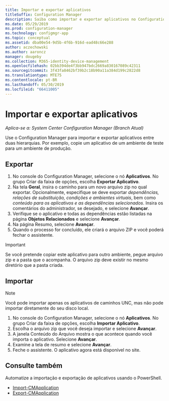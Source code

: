 ```yaml
---
title: Importar e exportar aplicativos
titleSuffix: Configuration Manager
description: Saiba como importar e exportar aplicativos no Configuration Manager para compartilhar entre hierarquias separadas.
ms.date: 05/29/2019
ms.prod: configuration-manager
ms.technology: configmgr-app
ms.topic: conceptual
ms.assetid: dba00e54-9d5b-4f6b-916d-ead48c66e288
author: aczechowski
ms.author: aaroncz
manager: dougeby
ms.collection: M365-identity-device-management
ms.openlocfilehash: 02bb394de4f3bb947bdc2669a830167089c42311
ms.sourcegitcommit: 3f43fa8462bf39b2c18b90a11a384d199c2822d8
ms.translationtype: MTE75
ms.contentlocale: pt-BR
ms.lasthandoff: 05/30/2019
ms.locfileid: "66411005"
---
```

# <a name="import-and-export-applications"></a>Importar e exportar aplicativos

*Aplica-se a: System Center Configuration Manager (Branch Atual)*

Use o Configuration Manager para importar e exportar aplicativos entre duas hierarquias. Por exemplo, copie um aplicativo de um ambiente de teste para um ambiente de produção.

## <a name="export"></a>Exportar

1. No console do Configuration Manager, selecione o nó **Aplicativos**. No grupo Criar da faixa de opções, escolha **Exportar Aplicativo**.
1. Na tela **Geral**, insira o caminho para um novo arquivo zip no qual exportar. Opcionalmente, especifique se deve exportar *dependências, relações de substituição, condições e ambientes virtuais*, bem como *conteúdo para os aplicativos e as dependências selecionados*.  Insira os comentários do administrador, se desejado, e selecione **Avançar**.
1. Verifique se o aplicativo e todas as dependências estão listadas na página **Objetos Relacionados** e selecione **Avançar**.
1. Na página Resumo, selecione **Avançar**.
1. Quando o processo for concluído, ele criará o arquivo ZIP e você poderá fechar o assistente.

> [!IMPORTANT]
> Se você pretende copiar este aplicativo para outro ambiente, pegue arquivo zip e a pasta que o acompanha. O arquivo zip deve existir no mesmo diretório que a pasta criada.

## <a name="import"></a>Importar

> [!NOTE]
> Você pode importar apenas os aplicativos de caminhos UNC, mas não pode importar diretamente do seu disco local.

1. No console do Configuration Manager, selecione o nó **Aplicativos**. No grupo Criar da faixa de opções, escolha **Importar Aplicativo**.
1. Escolha o arquivo zip que você deseja importar e selecione **Avançar**.
1. A janela Conteúdo do Arquivo mostra o que acontece quando você importa o aplicativo. Selecione **Avançar**.
1. Examine a tela de resumo e selecione **Avançar**.
1. Feche o assistente. O aplicativo agora está disponível no site.

## <a name="see-also"></a>Consulte também
 
Automatize a importação e exportação de aplicativos usando o PowerShell.

* [Import-CMApplication](https://docs.microsoft.com/powershell/module/configurationmanager/import-cmapplication)
* [Export-CMApplication](https://docs.microsoft.com/powershell/module/configurationmanager/export-cmapplication)
